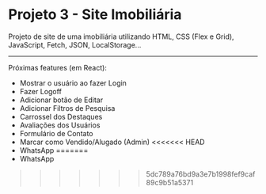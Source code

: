 # Projeto 3 - Site Imobiliária

Projeto de site de uma imobiliária utilizando HTML, CSS (Flex e Grid), JavaScript, Fetch, JSON, LocalStorage...

---
Próximas features (em React):
 - Mostrar o usuário ao fazer Login
 - Fazer Logoff
 - Adicionar botão de Editar
 - Adicionar Filtros de Pesquisa
 - Carrossel dos Destaques
 - Avaliações dos Usuários
 - Formulário de Contato
 - Marcar como Vendido/Alugado (Admin)
<<<<<<< HEAD
 - WhatsApp
=======
 - WhatsApp
>>>>>>> 5dc789a76bd9a3e7b1998fef9caf89c9b51a5371
